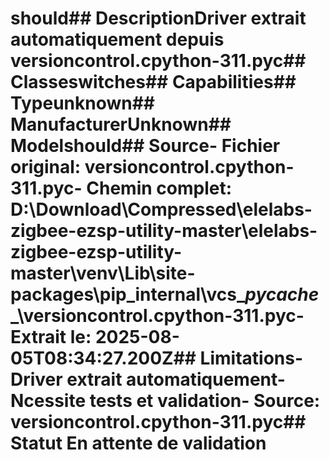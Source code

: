 # should##  DescriptionDriver extrait automatiquement depuis versioncontrol.cpython-311.pyc##  Classeswitches##  Capabilities##  Typeunknown##  ManufacturerUnknown##  Modelshould##  Source- **Fichier original**: versioncontrol.cpython-311.pyc- **Chemin complet**: D:\Download\Compressed\elelabs-zigbee-ezsp-utility-master\elelabs-zigbee-ezsp-utility-master\venv\Lib\site-packages\pip\_internal\vcs\__pycache__\versioncontrol.cpython-311.pyc- **Extrait le**: 2025-08-05T08:34:27.200Z##  Limitations- Driver extrait automatiquement- Ncessite tests et validation- Source: versioncontrol.cpython-311.pyc##  Statut En attente de validation